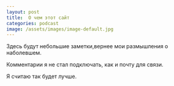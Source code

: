 ```yaml
---
layout: post
title:  О чем этот сайт
categories: podcast
image: /assets/images/image-default.jpg
---
```


Здесь будут небольшие заметки,вернее мои размышления о наболевшем.

Комментарии я не стал подключать, как и почту для связи. 

Я считаю так будет лучше.

